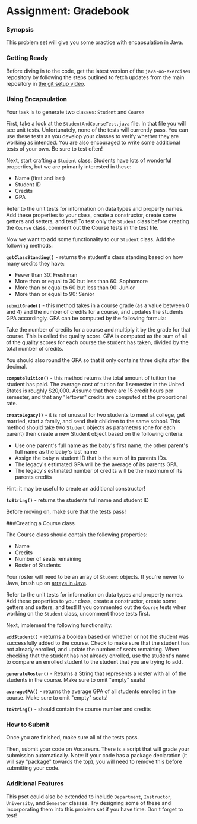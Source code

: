 # Assignment: Gradebook

### Synopsis

This problem set will give you some practice with encapsulation in Java.

### Getting Ready

Before diving in to the code, get the latest version of the `java-oo-exercises` repository by following the steps outlined to fetch updates from the main repository in [the git setup video][git-fetch-upstream].

### Using Encapsulation

Your task is to generate two classes: `Student` and `Course`

First, take a look at the `StudentAndCourseTest.java` file. In that file you will see unit tests. Unfortunately, none of the tests will currently pass. You can use these tests as you develop your classes to verify whether they are working as intended. You are also encouraged to write some additional tests of your own. Be sure to test often!

Next, start crafting a `Student` class. Students have lots of wonderful properties, but we are primarily interested in these:

* Name (first and last)
* Student ID
* Credits
* GPA

Refer to the unit tests for information on data types and property names. Add these properties to your class, create a constructor, create some getters and setters, and test! To test only the `Student` class before creating the `Course` class, comment out the Course tests in the test file.

Now we want to add some functionality to our `Student` class. Add the following methods:

**`getClassStanding()`** - returns the student's class standing based on how many credits they have:

- Fewer than 30: Freshman
- More than or equal to 30 but less than 60: Sophomore
- More than or equal to 60 but less than 90: Junior
- More than or equal to 90: Senior

**`submitGrade()`** - this method takes in a course grade (as a value between 0 and 4) and the number of credits for a course, and updates the students GPA accordingly. GPA can be computed by the following formula:

Take the number of credits for a course and multiply it by the grade for that course. This is called the quality score. GPA is computed as the sum of all of the quality scores for each course the student has taken, divided by the total number of credits.

You should also round the GPA so that it only contains three digits after the decimal.

**`computeTuition()`** - this method returns the total amount of tuition the student has paid. The average cost of tuition for 1 semester in the United States is roughly $20,000. Assume that there are 15 credit hours per semester, and that any "leftover" credits are computed at the proportional rate.

**`createLegacy()`** - it is not unusual for two students to meet at college, get married, start a family, and send their children to the same school. This method should take two `Student` objects as parameters (one for each parent) then create a new Student object based on the following criteria:

- Use one parent's full name as the baby's first name, the other parent's full name as the baby's last name
- Assign the baby a student ID that is the sum of its parents IDs.
- The legacy's estimated GPA will be the average of its parents GPA.
- The legacy's estimated number of credits will be the maximum of its parents credits

Hint: it may be useful to create an additional constructor!

**`toString()`** - returns the students full name and student ID

Before moving on, make sure that the tests pass!

###Creating a Course class

The Course class should contain the following properties:

* Name
* Credits
* Number of seats remaining
* Roster of Students

Your roster will need to be an array of `Student` objects. If you're newer to Java, brush up on [arrays in Java][java-arrays].

Refer to the unit tests for information on data types and property names. Add these properties to your class, create a constructor, create some getters and setters, and test! If you commented out the `Course` tests when working on the `Student` class, uncomment those tests first.

Next, implement the following functionality:

**`addStudent()`** - returns a boolean based on whether or not the student was successfully added to the course. Check to make sure that the student has not already enrolled, and update the number of seats remaining. When checking that the student has not already enrolled, use the student's name to compare an enrolled student to the student that you are trying to add.

**`generateRoster()`** - Returns a String that represents a roster with all of the students in the course. Make sure to omit "empty" seats!

**`averageGPA()`** - returns the average GPA of all students enrolled in the course. Make sure to omit "empty" seats!

**`toString()`** - should contain the course number and credits

### How to Submit

Once you are finished, make sure all of the tests pass.

Then, submit your code on Vocareum. There is a script that will grade your submission automatically. Note: if your code has a package declaration (it will say "package" towards the top), you will need to remove this before submitting your code.

### Additional Features

This pset could also be extended to include `Department`, `Instructor`, `University`, and  `Semester` classes. Try designing some of these and incorporating them into this problem set if you have time. Don't forget to test!

[git-fetch-upstream]: https://youtu.be/DEDa5qEOP4M?t=4m25s
[java-arrays]: https://docs.oracle.com/javase/tutorial/java/nutsandbolts/arrays.html
